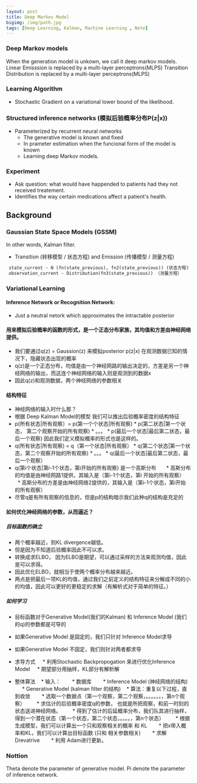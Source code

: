 ```yaml
---
layout: post
title: Deep Markov Model
bigimg: /img/path.jpg
tags: [Deep Learning, Kalman, Machine Learning , Note]
---
```

### Deep Markov models
When the generation model is unkown, we call it deep markov models.
Linear Emisssion is replaced by a multi-layer perceptrons(MLPS)
Transition Distribution is replaced by a multi-layer perceptrons(MLPS)

### Learning Algorithm
* Stochastic Gradient on a variational lower bound of the likelihood.

### Structured inference networks (模拟后验概率分布P(z|x))
* Parameterized by recurrent neural networks
  * The generative model is known and fixed
  * In prameter estimation when the funcional form of the model is known
  * Learning deep Markov models.
  
### Experiment 
* Ask question: what would have happended to patients had they not received treatement.
* Identifies the way certain medications affect a patient's health.


## Background
### Gaussian State Space Models (GSSM)
In other words, Kalman filter.
* Transition (转移模型 / 状态方程)  and Emission (传播模型 / 测量方程)
```python
 state_current ~ N (fn(state_previous), fn2(state_previous)) (状态方程)
 observation_current ~ Distribution(fn3(state_previous)) （测量方程）
```
### Variational Learning 
#### Inference Network or Recognition Network:
 * Just a neutral netork which approximates the intractable posterior
#### 用来模拟后验概率的函数的形式，是一个正态分布家族，其均值和方差由神经网络提供。
* 我们要通过q(z) = Gaussion(z) 来模拟posterior p(z|x) 在观测数据已知的情况下，隐藏状态出现的概率
* q(z)是一个正态分布，均值是由一个神经网路的输出决定的，方差是另一个神经网络的输出，而这连个神经网络的输入则是观测到的数据x
* 因此q(z)和观测数据，两个神经网络的参数相关


#### 结构特征
* 神经网络的输入时什么那？
* 根据 Deep Kalman Model的模型 我们可以推出后验概率密度的结构特征
      
 * p(所有状态|所有观察）= p(第一个个状态|所有观察) * p(第二状态|第一个状态， 第二个观察开始的所有观察) * 。。。 * p(最后一个状态|最后第二状态，最后一个观察)
 因此我们定义模拟概率的形式也是这样的。
 * q(所有状态|所有观察) = q（第一个状态|所有观察） * q(第二个状态|第一个状态，第二个观察开始的所有观察) * 。。。 * q(最后一个状态|最后第二状态，最后一个观察）
 * q(第i个状态|第i-1个状态，第i开始的所有观察) 是一个高斯分布
       * 高斯分布的均值是由神经网路1提供，其输入是（第i-1个状态，第i 开始的所有观察）
       * 高斯分布的方差是由神经网络2提供的，其输入是（第i-1个状态，第i开始的所有观察）
 * 尽管q是有所有观察的信息的，但是p的结构暗示我们此种q的结构是充足的
 
#### 如何优化神经网络的参数，从而逼近？
##### 目标函数的确立
* 两个概率越近，则KL divergence越低。
* 但是因为不知道后验概率因此不可以求。
* 转换成求ELBO， 因为ELBO是期望，可以通过采样的方法来观测均值，因此是可以求得。
* 因此优化ELBO，就相当于使两个概率分布越来越近。
* 两点是把最后一项KL的均值，通过我们之前定义的结构特征来分解成不同的小的均值，因此可以更好的更稳定的求解（有解析式对于简单的特征。）
 ##### 如何学习
 * 目标函数对于Generative Model(我们的Kalman) 和 Inference Model (我们的q)的参数都是可导的
 * 如果Generative Model 是固定的，我们只针对 Inference Model求导
 * 如果Generative Model 不固定，我们则针对两者都求导
 * 求导方式
     * 利用Stochastic Backpropogation 来进行优化Inference Model
     * 期望部分用抽样，KL部分有解析解
     
 * 整体算法
    * 输入：
        * 数据库
        * Inference Model (神经网络的结构)
        * Generative Model (kalman filter 的结构)
    * 算法：重复以下过程，直到收敛
        * 选取一个数据点（第一个观察，第二个观察，。。。。。。，第n个观察）
        * 求估计的后验概率密度q的参数， 也就是所把观察，和前一时刻的状态送进神经网络。
        * 得到了估计的后延概率分布，我们队其进行抽样，得到一个潜在状态（第一个状态，第二个状态，。。。。，第n个状态）
        * 根据生成模型，我们可以计算出一个只和观察相关的概率 和 KL
        * 把x带入概率和KL，我们可以计算出目标函数 (只和 相关参数相关)
        * 求解 Drevatrive
        * 利用 Adam进行更新。
 
### Nottion 
Theta denote the parameter of generative model.
Pi denote the parameter of inference network.
